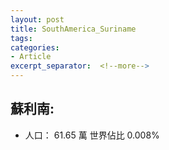 ```yaml
---
layout: post
title: SouthAmerica_Suriname
tags: 
categories:
- Article
excerpt_separator:  <!--more-->
---
```

## 蘇利南:
- 人口： 61.65 萬 世界佔比 0.008%